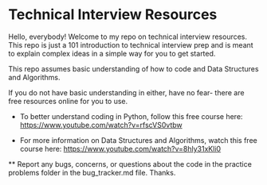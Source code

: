# Technical Interview Resources

Hello, everybody!
Welcome to my repo on technical interview resources. This repo is just a 101 introduction to technical interview prep and is meant to explain complex ideas in a simple way for you to get started.

This repo assumes basic understanding of how to code and Data Structures and Algorithms. 

If you do not have basic understanding in either, have no fear- there are free resources online for you to use. 

* To better understand coding in Python, follow this free course here:
https://www.youtube.com/watch?v=rfscVS0vtbw

* For more information on Data Structures and Algorithms, watch this free course here: 
https://www.youtube.com/watch?v=8hly31xKli0

** Report any bugs, concerns, or questions about the code in the practice problems folder in the bug_tracker.md file. Thanks. 
